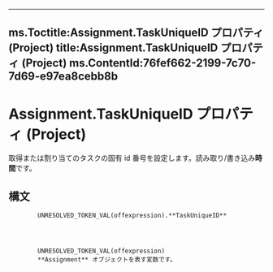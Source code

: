 

---
ms.Toctitle:Assignment.TaskUniqueID プロパティ (Project)
title:Assignment.TaskUniqueID プロパティ (Project)
ms.ContentId:76fef662-2199-7c70-7d69-e97ea8cebb8b
---
# Assignment.TaskUniqueID プロパティ (Project)




取得または割り当てのタスクの固有 id 番号を設定します。読み取り/書き込み**時間**です。

## 構文

            UNRESOLVED_TOKEN_VAL(offexpression).**TaskUniqueID**




            UNRESOLVED_TOKEN_VAL(offexpression)
            **Assignment** オブジェクトを表す変数です。




